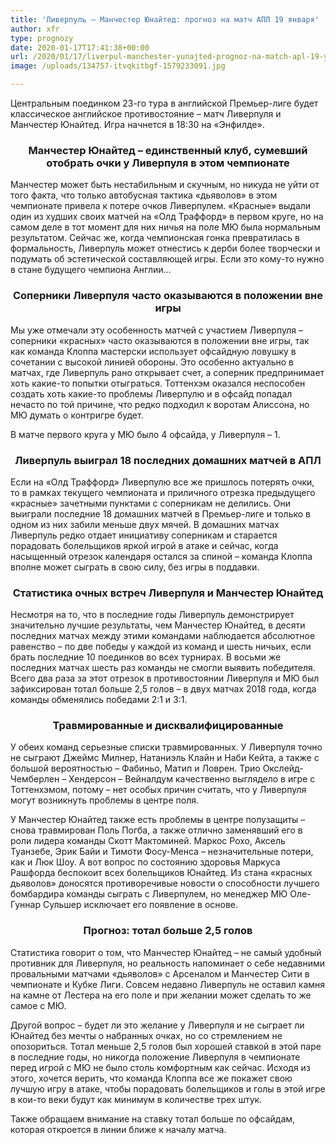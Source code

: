 ```yaml
---
title: 'Ливерпуль – Манчестер Юнайтед: прогноз на матч АПЛ 19 января'
author: xfr
type: prognozy
date: 2020-01-17T17:41:38+00:00
url: /2020/01/17/liverpul-manchester-yunajted-prognoz-na-match-apl-19-yanvarya/
image: /uploads/134757-itvqkitbgf-1579233091.jpg

---
```

Центральным поединком 23-го тура в английской Премьер-лиге будет классическое английское противостояние – матч Ливерпуля и Манчестер Юнайтед. Игра начнется в 18:30 на &#171;Энфилде&#187;.

<h3 style="text-align: center">
  <strong>Манчестер Юнайтед – единственный клуб, сумевший отобрать очки у Ливерпуля в этом чемпионате</strong>
</h3>

Манчестер может быть нестабильным и скучным, но никуда не уйти от того факта, что только автобусная тактика &#171;дьяволов&#187; в этом чемпионате привела к потере очков Ливерпулем. &#171;Красные&#187; выдали один из худших своих матчей на &#171;Олд Траффорд&#187; в первом круге, но на самом деле в тот момент для них ничья на поле МЮ была нормальным результатом. Сейчас же, когда чемпионская гонка превратилась в формальность, Ливерпуль может отнестись к дерби более творчески и подумать об эстетической составляющей игры. Если это кому-то нужно в стане будущего чемпиона Англии…

<h3 style="text-align: center">
  Соперники Ливерпуля часто оказываются в положении вне игры
</h3>

Мы уже отмечали эту особенность матчей с участием Ливерпуля – соперники &#171;красных&#187; часто оказываются в положении вне игры, так как команда Клоппа мастерски использует офсайдную ловушку в сочетании с высокой линией обороны. Это особенно актуально в матчах, где Ливерпуль рано открывает счет, а соперник предпринимает хоть какие-то попытки отыграться. Тоттенхэм оказался неспособен создать хоть какие-то проблемы Ливерпулю и в офсайд попадал нечасто по той причине, что редко подходил к воротам Алиссона, но МЮ думать о контригре будет.

В матче первого круга у МЮ было 4 офсайда, у Ливерпуля – 1.

<h3 style="text-align: center">
  Ливерпуль выиграл 18 последних домашних матчей в АПЛ
</h3>

Если на &#171;Олд Траффорд&#187; Ливерпулю все же пришлось потерять очки, то в рамках текущего чемпионата и приличного отрезка предыдущего &#171;красные&#187; зачетными пунктами с соперникам не делились. Они выиграли последние 18 домашних матчей в Премьер-лиге и только в одном из них забили меньше двух мячей. В домашних матчах Ливерпуль редко отдает инициативу соперникам и старается порадовать болельщиков яркой игрой в атаке и сейчас, когда насыщенный отрезок календаря остался за спиной – команда Клоппа вполне может сыграть в свою силу, без игры в поддавки.

<h3 style="text-align: center">
  <strong>Статистика очных встреч Ливерпуля и Манчестер Юнайтед</strong>
</h3>

Несмотря на то, что в последние годы Ливерпуль демонстрирует значительно лучшие результаты, чем Манчестер Юнайтед, в десяти последних матчах между этими командами наблюдается абсолютное равенство – по две победы у каждой из команд и шесть ничьих, если брать последние 10 поединков во всех турнирах. В восьми же последних матчах шесть раз команды не смогли выявить победителя. Всего два раза за этот отрезок в противостоянии Ливерпуля и МЮ был зафиксирован тотал больше 2,5 голов – в двух матчах 2018 года, когда команды обменялись победами 2:1 и 3:1.

<h3 style="text-align: center">
  <strong>Травмированные и дисквалифицированные</strong>
</h3>

У обеих команд серьезные списки травмированных. У Ливерпуля точно не сыграют Джеймс Милнер, Натаниэль Клайн и Наби Кейта, а также с большой вероятностью – Фабиньо, Матип и Ловрен. Трио Окслейд-Чемберлен – Хендерсон – Вейналдум качественно выглядело в игре с Тоттенхэмом, потому – нет особых причин считать, что у Ливерпуля могут возникнуть проблемы в центре поля.

У Манчестер Юнайтед также есть проблемы в центре полузащиты – снова травмирован Поль Погба, а также отлично заменявший его в роли лидера команды Скотт Мактоминей. Маркос Рохо, Аксель Туанзебе, Эрик Байи и Тимоти Фосу-Менса – незначительные потери, как и Люк Шоу. А вот вопрос по состоянию здоровья Маркуса Рашфорда беспокоит всех болельщиков Юнайтед. Из стана &#171;красных дьяволов&#187; доносятся противоречивые новости о способности лучшего бомбардира команды сыграть с Ливерпулем, но менеджер МЮ Оле-Гуннар Сульшер исключает его появление в основе.

<h3 style="text-align: center">
  <strong>Прогноз: тотал больше 2,5 голов</strong>
</h3>

Статистика говорит о том, что Манчестер Юнайтед – не самый удобный противник для Ливерпуля, но реальность напоминает о себе недавними провальными матчами &#171;дьяволов&#187; с Арсеналом и Манчестер Сити в чемпионате и Кубке Лиги. Совсем недавно Ливерпуль не оставил камня на камне от Лестера на его поле и при желании может сделать то же самое с МЮ.

Другой вопрос – будет ли это желание у Ливерпуля и не сыграет ли Юнайтед без мечты о набранных очках, но со стремлением не опозориться. Тотал меньше 2,5 голов был хорошей ставкой в этой паре в последние годы, но никогда положение Ливерпуля в чемпионате перед игрой с МЮ не было столь комфортным как сейчас. Исходя из этого, хочется верить, что команда Клоппа все же покажет свою лучшую игру в атаке, чтобы порадовать болельщиков и голы в этой игре в кои-то веки будут как минимум в количестве трех штук.

Также обращаем внимание на ставку тотал больше по офсайдам, которая откроется в линии ближе к началу матча.